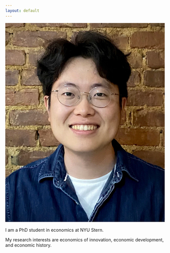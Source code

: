 ```yaml
---
layout: default
---
```


<img class="profile-picture" src="baek.png">

I am a PhD student in economics at NYU Stern.

My research interests are economics of innovation, economic development, and economic history.
